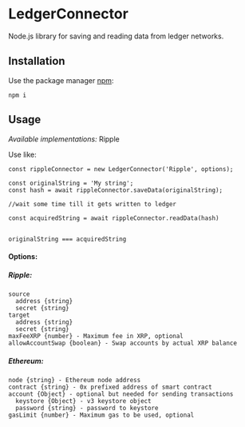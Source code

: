 # LedgerConnector

Node.js library for saving and reading data from ledger networks.


## Installation
   
Use the package manager [npm](https://www.npmjs.com/get-npm): 

```
npm i
```


## Usage

_Available implementations:_ Ripple

Use like: 

```
const rippleConnector = new LedgerConnector('Ripple', options);

const originalString = 'My string';
const hash = await rippleConnector.saveData(originalString);

//wait some time till it gets written to ledger

const acquiredString = await rippleConnector.readData(hash)


originalString === acquiredString
```


#### Options:

##### Ripple: 

```
source
  address {string}
  secret {string}
target
  address {string}
  secret {string}
maxFeeXRP {number} - Maximum fee in XRP, optional
allowAccountSwap {boolean} - Swap accounts by actual XRP balance
```

##### Ethereum: 

```
node {string} - Ethereum node address
contract {string} - 0x prefixed address of smart contract
account {Object} - optional but needed for sending transactions
  keystore {Object} - v3 keystore object
  password {string} - password to keystore
gasLimit {number} - Maximum gas to be used, optional
```
